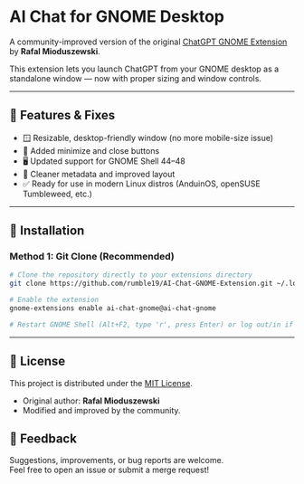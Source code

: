 # AI Chat for GNOME Desktop

A community-improved version of the original [ChatGPT GNOME Extension](https://github.com/HorrorPills/ChatGPT-Gnome-Desktop-Extension) by **Rafal Mioduszewski**.

This extension lets you launch ChatGPT from your GNOME desktop as a standalone window — now with proper sizing and window controls.

---

## 🔧 Features & Fixes

- 🪟 Resizable, desktop-friendly window (no more mobile-size issue)
- 🛑 Added minimize and close buttons
- 🖥️ Updated support for GNOME Shell 44–48
- 🧹 Cleaner metadata and improved layout
- ✅ Ready for use in modern Linux distros (AnduinOS, openSUSE Tumbleweed, etc.)

---

## 🧪 Installation

### Method 1: Git Clone (Recommended)

```bash
# Clone the repository directly to your extensions directory
git clone https://github.com/rumble19/AI-Chat-GNOME-Extension.git ~/.local/share/gnome-shell/extensions/ai-chat-gnome@ai-chat-gnome

# Enable the extension
gnome-extensions enable ai-chat-gnome@ai-chat-gnome

# Restart GNOME Shell (Alt+F2, type 'r', press Enter) or log out/in if on Wayland
```

---

## 📜 License

This project is distributed under the [MIT License](./LICENSE).

- Original author: **Rafal Mioduszewski**
- Modified and improved by the community.


## 💬 Feedback

Suggestions, improvements, or bug reports are welcome.  
Feel free to open an issue or submit a merge request!

